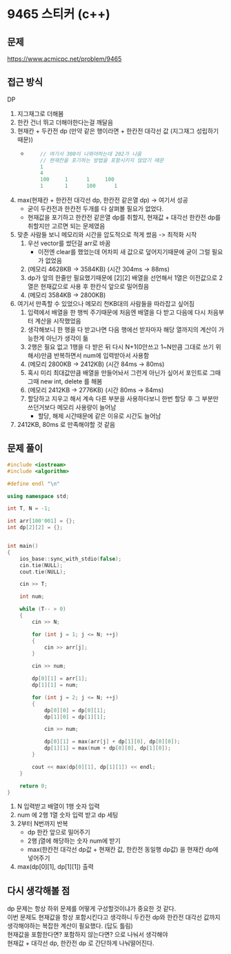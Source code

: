 # 9465 스티커 (c++)

## 문제
https://www.acmicpc.net/problem/9465

## 접근 방식
DP
1. 지그재그로 더해봄
2. 한칸 건너 뛰고 더해야한다는걸 깨달음
3. 현재칸 + 두칸전 dp (만약 같은 행이라면 + 한칸전 대각선 값 (지그재그 성립하기 때문))
	*	```c++
			// 여기서 300이 나와야하는데 202가 나옴
			// 현재칸을 포기하는 방법을 포함시키지 않았기 때문
			1
			4
			100     1      1     100
			1       1      100      1
		```
4. max(현재칸 + 한칸전 대각선 dp, 한칸전 같은열 dp) -> 여기서 성공
	* 굳이 두칸전과 한칸전 두개를 다 살펴볼 필요가 없었다.
	* 현재값을 포기하고 한칸전 같은열 dp를 취할지, 현재값 + 대각선 한칸전 dp를 취할지만 고르면 되는 문제였음
5. 맞춘 사람들 보니 메모리와 시간을 압도적으로 적게 썼음 -> 최적화 시작
	1. 우선 vector를 썼던걸 arr로 바꿈
		* 이전엔 clear를 했었는데 어차피 새 값으로 덮어지기때문에 굳이 그럴 필요가 없었음
	2. (메모리 4628KB -> 3584KB) (시간 304ms -> 88ms)
	3. dp가 앞의 한줄만 필요했기때문에 [2][2] 배열을 선언해서 1열은 이전값으로 2열은 현재값으로 사용 후 한칸식 앞으로 밀어줬음
	4. (메모리 3584KB -> 2800KB)
6. 여기서 만족할 수 있었으나 메모리 천KB대의 사람들을 따라잡고 싶어짐
	1. 입력에서 배열을 한 행씩 주기때문에 처음엔 배열을 다 받고 다음에 다시 처음부터 계산을 시작했었음
	2. 생각해보니 한 행을 다 받고나면 다음 행에선 받자마자 해당 열까지의 계산이 가능한게 아닌가 생각이 듦
	3. 2행은 필요 없고 1행을 다 받은 뒤 다시 N+1(0안쓰고 1~N만큼 그대로 쓰기 위해서)만큼 반복하면서 num에 입력받아서 사용함
	4. (메모리 2800KB -> 2412KB) (시간 84ms -> 80ms)
	5. 혹시 미리 최대값만큼 배열을 만들어놔서 그런게 아닌가 싶어서 포인트로 그때그때 new int, delete 를 해봄
	6. (메모리 2412KB -> 2776KB) (시간 80ms -> 84ms)
	7. 할당하고 지우고 해서 계속 다른 부분을 사용하다보니 한번 할당 후 그 부분만 쓰던거보다 메모리 사용량이 늘어남 
		* 할당, 해제 시간때문에 같은 이유로 시간도 늘어남
7. 2412KB, 80ms 로 만족해야할 것 같음

## 문제 풀이
```c++
#include <iostream>
#include <algorithm>

#define endl "\n"

using namespace std;

int T, N = -1;

int arr[100'001] = {};
int dp[2][2] = {};


int main()
{
	ios_base::sync_with_stdio(false);
	cin.tie(NULL);
	cout.tie(NULL);

	cin >> T;

	int num;

	while (T-- > 0)
	{
		cin >> N;

		for (int j = 1; j <= N; ++j)
		{
			cin >> arr[j];
		}

		cin >> num;

		dp[0][1] = arr[1];
		dp[1][1] = num;

		for (int j = 2; j <= N; ++j)
		{
			dp[0][0] = dp[0][1];
			dp[1][0] = dp[1][1];

			cin >> num;

			dp[0][1] = max(arr[j] + dp[1][0], dp[0][0]);
			dp[1][1] = max(num + dp[0][0], dp[1][0]);
		}

		cout << max(dp[0][1], dp[1][1]) << endl;
	}

	return 0;
}
```
1. N 입력받고 배열이 1행 숫자 입력
2. num 에 2행 1열 숫자 입력 받고 dp 세팅
3. 2부터 N번까지 반복
	* dp 한칸 앞으로 밀어주기
	* 2행 j열에 해당하는 숫자 num에 받기
	* max(한칸전 대각선 dp값 + 현재칸 값, 한칸전 동일행 dp값) 을 현재칸 dp에 넣어주기
4. max(dp[0][1], dp[1][1]) 출력


## 다시 생각해볼 점
dp 문제는 항상 하위 문제를 어떻게 구성할것이냐가 중요한 것 같다.   
이번 문제도 현재값을 항상 포함시킨다고 생각하니 두칸전 dp와 한칸전 대각선 값까지 생각해야하는 복잡한 계산이 필요했다. (답도 틀림)   
현재값을 포함한다면? 포함하지 않는다면? 으로 나눠서 생각해야   
현재값 + 대각선 dp, 한칸전 dp 로 간단하게 나눠떨어진다.